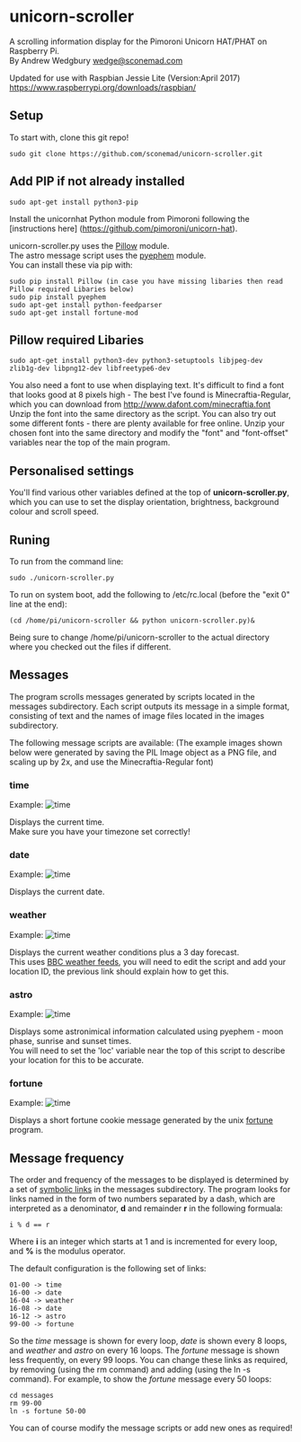 # unicorn-scroller

A scrolling information display for the Pimoroni Unicorn HAT/PHAT on Raspberry Pi.  
By Andrew Wedgbury <wedge@sconemad.com>  

Updated for use with Raspbian Jessie Lite (Version:April 2017) https://www.raspberrypi.org/downloads/raspbian/

## Setup

To start with, clone this git repo!  

    sudo git clone https://github.com/sconemad/unicorn-scroller.git

## Add PIP if not already installed

    sudo apt-get install python3-pip
    
Install the unicornhat Python module from Pimoroni following the [instructions here] (https://github.com/pimoroni/unicorn-hat).

unicorn-scroller.py uses the [Pillow](https://pypi.python.org/pypi/Pillow/4.1.1) module.   
The astro message script uses the [pyephem](http://rhodesmill.org/pyephem/) module.   
You can install these via pip with:

    sudo pip install Pillow (in case you have missing libaries then read Pillow required Libaries below)
    sudo pip install pyephem
    sudo apt-get install python-feedparser
    sudo apt-get install fortune-mod

## Pillow required Libaries

    sudo apt-get install python3-dev python3-setuptools libjpeg-dev zlib1g-dev libpng12-dev libfreetype6-dev


You also need a font to use when displaying text. It's difficult to find a font that looks good at 8 pixels high - The best I've found is Minecraftia-Regular, which you can download from http://www.dafont.com/minecraftia.font
Unzip the font into the same directory as the script. You can also try out some different fonts - there are plenty available for free online. Unzip your chosen font into the same directory and modify the "font" and "font-offset" variables near the top of the main program.

## Personalised settings
You'll find various other variables defined at the top of **unicorn-scroller.py**, which you can use to set the display orientation, brightness, background colour and scroll speed.

## Runing

To run from the command line:

    sudo ./unicorn-scroller.py

To run on system boot, add the following to /etc/rc.local
(before the "exit 0" line at the end):

    (cd /home/pi/unicorn-scroller && python unicorn-scroller.py)&

Being sure to change /home/pi/unicorn-scroller to the actual directory where
you checked out the files if different.

## Messages

The program scrolls messages generated by scripts located in the messages subdirectory.
Each script outputs its message in a simple format, consisting of text and the names of image files located in the images subdirectory.

The following message scripts are available:
(The example images shown below were generated by saving the PIL Image object as a PNG file, and scaling up by 2x, and use the Minecraftia-Regular font)

### time

Example: ![time](doc/time2x.png)

Displays the current time.  
Make sure you have your timezone set correctly!

### date

Example: ![time](doc/date2x.png)

Displays the current date.

### weather

Example: ![time](doc/weather2x.png)

Displays the current weather conditions plus a 3 day forecast.  
This uses [BBC weather feeds](https://support.bbc.co.uk/platform/feeds/WeatherFeeds.htm), you will need to edit the script and add your location ID, the previous link should explain how to get this.

### astro

Example: ![time](doc/astro2x.png)

Displays some astronimical information calculated using pyephem - moon phase, sunrise and sunset times.  
You will need to set the 'loc' variable near the top of this script to describe your location for this to be accurate.

### fortune

Example: ![time](doc/fortune2x.png)

Displays a short fortune cookie message generated by the unix [fortune](http://linux.die.net/man/6/fortune) program.


## Message frequency

The order and frequency of the messages to be displayed is determined by a set of [symbolic links](https://en.wikipedia.org/wiki/Symbolic_link) in the messages subdirectory. The program looks for links named in the form of two numbers separated by a dash, which are interpreted as a denominator, **d** and remainder **r** in the following formuala:

    i % d == r
    
Where **i** is an integer which starts at 1 and is incremented for every loop, and **%** is the modulus operator.

The default configuration is the following set of links:

    01-00 -> time
    16-00 -> date
    16-04 -> weather
    16-08 -> date
    16-12 -> astro
    99-00 -> fortune

So the *time* message is shown for every loop, *date* is shown every 8 loops, and *weather* and *astro* on every 16 loops. The *fortune* message is shown less frequently, on every 99 loops. You can change these links as required,  by removing (using the rm command) and adding (using the ln -s command). For example, to show the *fortune* message every 50 loops:

    cd messages
    rm 99-00
    ln -s fortune 50-00
    
You can of course  modify the message scripts or add new ones as required!
